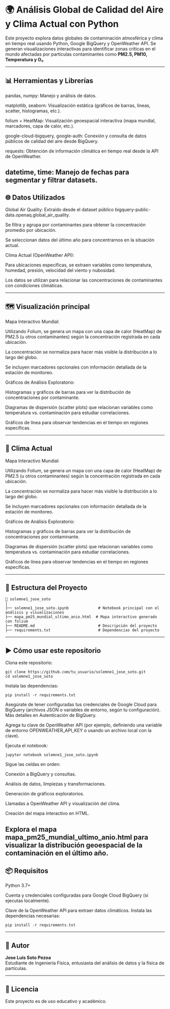 # 🌍 Análisis Global de Calidad del Aire y Clima Actual con Python

Este proyecto explora datos globales de contaminación atmosférica y clima en tiempo real usando Python, Google BigQuery y OpenWeather API. Se generan visualizaciones interactivas para identificar zonas críticas en el mundo afectadas por partículas contaminantes como **PM2.5, PM10, Temperatura y O₃**.

---

## 📊 Herramientas y Librerías

pandas, numpy: Manejo y análisis de datos.

matplotlib, seaborn: Visualización estática (gráficos de barras, líneas, scatter, histogramas, etc.).

folium + HeatMap: Visualización geoespacial interactiva (mapa mundial, marcadores, capa de calor, etc.).

google-cloud-bigquery, google-auth: Conexión y consulta de datos públicos de calidad del aire desde BigQuery.

requests: Obtención de información climática en tiempo real desde la API de OpenWeather.

datetime, time: Manejo de fechas para segmentar y filtrar datasets.
---

## 🌐 Datos Utilizados

Global Air Quality: Extraído desde el dataset público bigquery-public-data.openaq.global_air_quality.

Se filtra y agrupa por contaminantes para obtener la concentración promedio por ubicación.

Se seleccionan datos del último año para concentrarnos en la situación actual.

Clima Actual (OpenWeather API):

Para ubicaciones específicas, se extraen variables como temperatura, humedad, presión, velocidad del viento y nubosidad.

Los datos se utilizan para relacionar las concentraciones de contaminantes con condiciones climáticas.


---

## 🗺️ Visualización principal

Mapa Interactivo Mundial:

Utilizando Folium, se genera un mapa con una capa de calor (HeatMap) de PM2.5 (u otros contaminantes) según la concentración registrada en cada ubicación.

La concentración se normaliza para hacer más visible la distribución a lo largo del globo.

Se incluyen marcadores opcionales con información detallada de la estación de monitoreo.

Gráficos de Análisis Exploratorio:

Histogramas y gráficos de barras para ver la distribución de concentraciones por contaminante.

Diagramas de dispersión (scatter plots) que relacionan variables como temperatura vs. contaminación para estudiar correlaciones.

Gráficos de línea para observar tendencias en el tiempo en regiones específicas.


---

## 🧪 Clima Actual

Mapa Interactivo Mundial:

Utilizando Folium, se genera un mapa con una capa de calor (HeatMap) de PM2.5 (u otros contaminantes) según la concentración registrada en cada ubicación.

La concentración se normaliza para hacer más visible la distribución a lo largo del globo.

Se incluyen marcadores opcionales con información detallada de la estación de monitoreo.

Gráficos de Análisis Exploratorio:

Histogramas y gráficos de barras para ver la distribución de concentraciones por contaminante.

Diagramas de dispersión (scatter plots) que relacionan variables como temperatura vs. contaminación para estudiar correlaciones.

Gráficos de línea para observar tendencias en el tiempo en regiones específicas.


---

## 📂 Estructura del Proyecto

```
📁 solemne1_jose_soto
│
├── solemne1_jose_soto.ipynb             # Notebook principal con el análisis y visualizaciones
├── mapa_pm25_mundial_ultimo_anio.html  # Mapa interactivo generado con folium
├── README.md                            # Descripción del proyecto
├── requirements.txt                     # Dependencias del proyecto

```
---

## ▶️ Cómo usar este repositorio

Clona este repositorio:
```
git clone https://github.com/tu_usuario/solemne1_jose_soto.git
cd solemne1_jose_soto
```
Instala las dependencias:
```
pip install -r requirements.txt
```
Asegúrate de tener configuradas tus credenciales de Google Cloud para BigQuery (archivos JSON o variables de entorno, según tu configuración).
Más detalles en Autenticación de BigQuery.

Agrega tu clave de OpenWeather API (por ejemplo, definiendo una variable de entorno OPENWEATHER_API_KEY o usando un archivo local con la clave).

Ejecuta el notebook:
```
jupyter notebook solemne1_jose_soto.ipynb
```
Sigue las celdas en orden:

Conexión a BigQuery y consultas.

Análisis de datos, limpiezas y transformaciones.

Generación de gráficos exploratorios.

Llamadas a OpenWeather API y visualización del clima.

Creación del mapa interactivo en HTML.

Explora el mapa mapa_pm25_mundial_ultimo_anio.html para visualizar la distribución geoespacial de la contaminación en el último año.
---

## 📦 Requisitos

Python 3.7+

Cuenta y credenciales configuradas para Google Cloud BigQuery (si ejecutas localmente).

Clave de la OpenWeather API para extraer datos climáticos.
Instala las dependencias necesarias:
```
pip install -r requirements.txt

```
---

## 🧠 Autor

**Jose Luis Soto Pezoa**  
Estudiante de Ingeniería Física, entusiasta del análisis de datos y la física de partículas.

---

## 📝 Licencia

Este proyecto es de uso educativo y académico.
